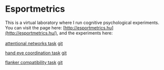 # Esportmetrics

This is a virtual laboratory where I run cognitive psychological experiments. 
You can visit the page here: [http://esportmetrics.hu](http://esportmetrics.hu/),
and the experiments here:
</br></br>
[attentional networks task](http://esportmetrics.hu/networks/networks.html)
[git](https://github.com/silentstorm902/My-Projects/tree/master/esportmetrics/networks)

[hand eye coordination task](http://esportmetrics.hu/hand_eye/test.html)
[git](https://github.com/silentstorm902/My-Projects/tree/master/esportmetrics/hand_eye)

[flanker compatibility task](http://esportmetrics.hu/flanker/flanker.html)
[git](https://github.com/silentstorm902/My-Projects/tree/master/esportmetrics/flanker)


